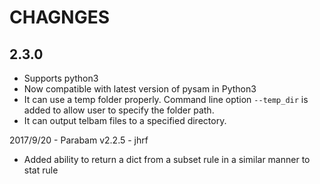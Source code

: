 # CHAGNGES

## 2.3.0

* Supports python3
* Now compatible with latest version of pysam in Python3
* It can use a temp folder properly. Command line option `--temp_dir` is added to allow user to specify the folder path. 
* It can output telbam files to a specified directory. 

2017/9/20 - Parabam v2.2.5 - jhrf

- Added ability to return a dict from a subset rule in a similar manner to stat rule

